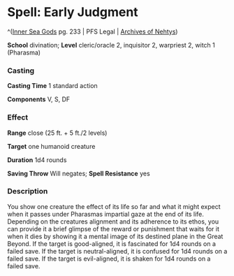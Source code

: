 # Spell: Early Judgment

^([Inner Sea Gods][ss-early-judgment] pg. 233 | PFS Legal | [Archives of Nehtys][sn-early-judgment])

**School** divination; **Level** cleric/oracle 2, inquisitor 2, warpriest 2, witch 1 (Pharasma)

### Casting

**Casting Time** 1 standard action  

**Components** V, S, DF

### Effect

**Range** close (25 ft. + 5 ft./2 levels)  

**Target** one humanoid creature  

**Duration** 1d4 rounds  

**Saving Throw** Will negates; **Spell Resistance** yes

### Description

You show one creature the effect of its life so far and what it might expect when it passes under Pharasmas impartial gaze at the end of its life. Depending on the creatures alignment and its adherence to its ethos, you can provide it a brief glimpse of the reward or punishment that waits for it when it dies by showing it a mental image of its destined plane in the Great Beyond. If the target is good-aligned, it is fascinated for 1d4 rounds on a failed save. If the target is neutral-aligned, it is confused for 1d4 rounds on a failed save. If the target is evil-aligned, it is shaken for 1d4 rounds on a failed save.

[ss-early-judgment]: http://paizo.com/products/btpy94wj
[sn-early-judgment]: http://www.archivesofnethys.com/SpellDisplay.aspx?ItemName=Early%20Judgment